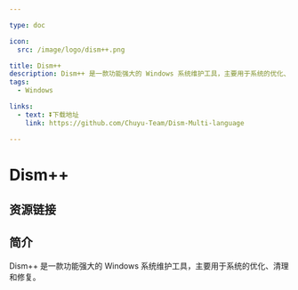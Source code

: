 ```yaml
---

type: doc

icon:
  src: /image/logo/dism++.png

title: Dism++
description: Dism++ 是一款功能强大的 Windows 系统维护工具，主要用于系统的优化、清理和修复。
tags:
  - Windows

links:
  - text: ⏬下载地址
    link: https://github.com/Chuyu-Team/Dism-Multi-language

---
```


<ShowLogo />

# Dism++

<ShowTags />

<ShowBreadcrumb />

## 资源链接

<ShowLinks />

## 简介

Dism++ 是一款功能强大的 Windows 系统维护工具，主要用于系统的优化、清理和修复。
